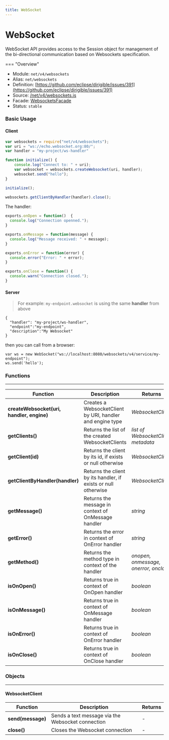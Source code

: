 ```yaml
---
title: WebSocket
---
```


WebSocket
===

WebSocket API provides access to the Session object for management of the bi-directional communication based on Websockets specification.

=== "Overview"
- Module: `net/v4/websockets`
- Alias: `net/websockets`
- Definition: [https://github.com/eclipse/dirigible/issues/391](https://github.com/eclipse/dirigible/issues/391)
- Source: [/net/v4/websockets.js](https://github.com/dirigiblelabs/api-net/blob/master/net/v4/websockets.js)
- Facade: [WebsocketsFacade](https://github.com/eclipse/dirigible/blob/master/api/api-facade/api-net/src/main/java/org/eclipse/dirigible/api/v4/websockets/WebsocketsFacade.java)
- Status: `stable`


### Basic Usage

#### Client

```javascript
var websockets = require("net/v4/websockets");
var uri = "ws://echo.websocket.org:80/";
var handler = "my-project/ws-handler"

function initialize() {
    console.log("Connect to: " + uri);
    var websocket = websockets.createWebsocket(uri, handler);
    websocket.send("hello");
}

initialize();

websockets.getClientByHandler(handler).close();
```

The handler:

```javascript
exports.onOpen = function()  {
  console.log("Connection openned.");
}

exports.onMessage = function(message) {
  console.log("Message received: " + message);
}

exports.onError = function(error) {
  console.error("Error: " + error);
}

exports.onClose = function() {
  console.warn("Connection closed.");
}
```

#### Server

> For example: `my-endpoint.websocket` is using the same **handler** from above

```
{
  "handler": "my-project/ws-handler",
  "endpoint":"my-endpoint",
  "description":"My Websocket"
}
```

then you can call from a browser:

```
var ws = new WebSocket("ws://localhost:8080/websockets/v4/service/my-endpoint");
ws.send('hello');
```

### Functions

---

Function     | Description | Returns
------------ | ----------- | --------
**createWebsocket(uri, handler, engine)**   | Creates a WebsocketClient by URI, handler and engine type | *WebsocketClient*
**getClients()**    | Returns the list of the created WebsocketClients | *list of WebsocketClient metadata*
**getClient(id)**   | Returns the client by its id, if exists or null otherwise | *WebsocketClient*
**getClientByHandler(handler)**   | Returns the client by its handler, if exists or null otherwise | *WebsocketClient*
**getMessage()**   | Returns the message in context of OnMessage handler | *string*
**getError()**   | Returns the error in context of OnError handler | *string*
**getMethod()**   | Returns the method type in context of the handler | *onopen, onmessage, onerror, onclose*
**isOnOpen()**   | Returns true in context of OnOpen handler | *boolean*
**isOnMessage()**   | Returns true in context of OnMessage handler | *boolean*
**isOnError()**   | Returns true in context of OnError handler | *boolean*
**isOnClose()**   | Returns true in context of OnClose handler | *boolean*



### Objects

---

#### WebsocketClient

Function     | Description | Returns
------------ | ----------- | --------
**send(message)**   | Sends a text message via the Websocket connection | -
**close()**   | Closes the Websocket connection | -
